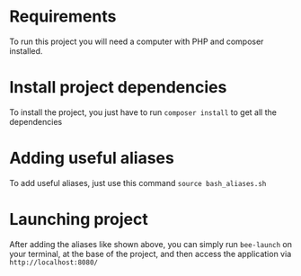 # Requirements
To run this project you will need a computer with PHP and composer installed.

# Install project dependencies
To install the project, you just have to run `composer install` to get all the dependencies

# Adding useful aliases
To add useful aliases, just use this command `source bash_aliases.sh`

# Launching project
After adding the aliases like shown above, you can simply run `bee-launch` on your terminal, at the base of the project, and then access the application via `http://localhost:8080/`